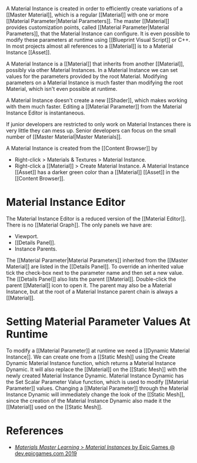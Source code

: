 A Material Instance is created in order to efficiently create variations of a [[Master Material]],
which is a regular [[Material]] with one or more [[Material Parameter|Material Parameters]].
The master [[Material]] provides customization points, called [[Material Parameter|Material Parameters]], that the Material Instance can configure.
It is even possible to modify these parameters at runtime using [[Blueprint Visual Script]] or C++.
In most projects almost all references to a [[Material]] is to a Material Instance [[Asset]].

A Material Instance is a [[Material]] that inherits from another [[Material]], possibly via other Material Instances.
In a Material Instance we can set values for the parameters provided by the root Material.
Modifying parameters on a Material Instance is much faster than modifying the root Material,
which isn't even possible at runtime.

A Material Instance doesn't create a new [[Shader]], which makes working with them much faster.
Editing a [[Material Parameter]] from the Material Instance Editor is instantaneous.

If junior developers are restricted to only work on Material Instances there is very little they can mess up.
Senior developers can focus on the small number of [[Master Material|Master Materials]].

A Material Instance is created from the [[Content Browser]] by
- Right-click > Materials & Textures > Material Instance.
- Right-click a [[Material]] > Create Material Instance.
A Material Instance [[Asset]] has a darker green color than a [[Material]] [[Asset]] in the [[Content Browser]].


# Material Instance Editor

The Material Instance Editor is a reduced version of the [[Material Editor]].
There is no [[Material Graph]].
The only panels we have are:
- Viewport.
- [[Details Panel]].
- Instance Parents.

The [[Material Parameter|Material Parameters]] inherited from the [[Master Material]] are listed in the [[Details Panel]].
To override an inherited value tick the check-box next to the parameter name and then set a new value.
The [[Details Panel]] also lists the parent [[Material]].
Double-click the parent [[Material]] icon to open it.
The parent may also be a Material Instance, but at the root of a Material Instance parent chain is always a [[Material]].


# Setting Material Parameter Values At Runtime

To modify a [[Material Parameter]] at runtime we need a [[Dynamic Material Instance]].
We can create one from a [[Static Mesh]] using the Create Dynamic Material Instance function,
which returns a Material Instance Dynamic.
It will also replace the [[Material]] on the [[Static Mesh]] with the newly created Material Instance Dynamic.
Material Instance Dynamic has the Set Scalar Parameter Value function,
which is used to modify [[Material Parameter]] values.
Changing a [[Material Parameter]] through the Material Instance Dynamic will immediately change the look of the [[Static Mesh]],
since the creation of the Material Instance Dynamic also made it the [[Material]] used on the [[Static Mesh]].

# References

- [_Materials Master Learning_ > _Material Instances_ by Epic Games @ dev.epicgames.com 2019](https://dev.epicgames.com/community/learning/courses/2dy/unreal-engine-materials-master-learning/o6r/material-instances)
